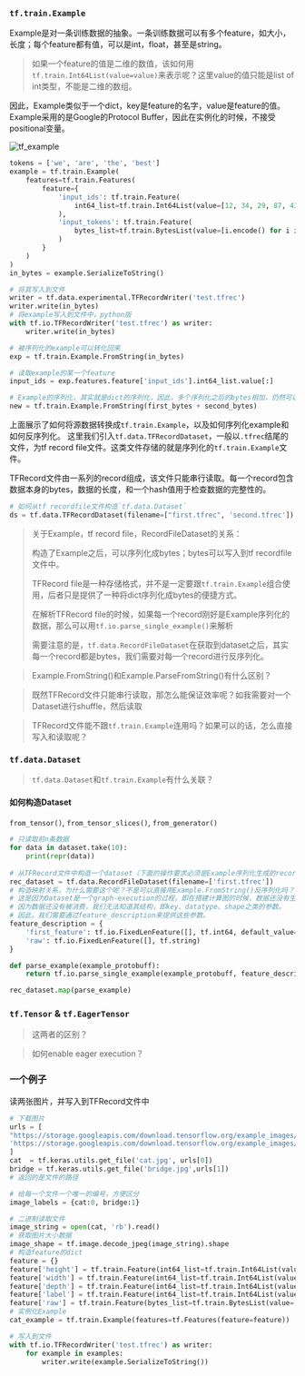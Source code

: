 ### `tf.train.Example`

Example是对一条训练数据的抽象。一条训练数据可以有多个feature，如大小，长度；每个feature都有值，可以是int，float，甚至是string。
> 如果一个feature的值是二维的数值，该如何用`tf.train.Int64List(value=value)`来表示呢？这里value的值只能是list of int类型，不能是二维的数组。

因此，Example类似于一个dict，key是feature的名字，value是feature的值。Example采用的是Google的Protocol Buffer，因此在实例化的时候，不接受positional变量。

![tf_example](https://image-1300946842.cos.ap-beijing.myqcloud.com/tf_example.jpg)

```python
tokens = ['we', 'are', 'the', 'best']
example = tf.train.Example(
    features=tf.train.Features(
        feature={
            'input_ids': tf.train.Feature(
                int64_list=tf.train.Int64List(value=[12, 34, 29, 87, 43])
            ),
            'input_tokens': tf.train.Feature(
                bytes_list=tf.train.BytesList(value=[i.encode() for i in tokens])
            )
        }
    )
)
in_bytes = example.SerializeToString()

# 将其写入到文件
writer = tf.data.experimental.TFRecordWriter('test.tfrec')
writer.write(in_bytes)
# 将example写入到文件中，python版
with tf.io.TFRecordWriter('test.tfrec') as writer:
    writer.write(in_bytes)

# 被序列化的example可以转化回来
exp = tf.train.Example.FromString(in_bytes)

# 读取example的某一个feature
input_ids = exp.features.feature['input_ids'].int64_list.value[:]

# Example的序列化，其实就是dict的序列化，因此，多个序列化之后的bytes相加，仍然可以反序列化回去，对两个Example的结构没有要求（因为都是dict，就相当于dict相加一样，key完全一样都没问题）
new = tf.train.Example.FromString(first_bytes + second_bytes)
```
上面展示了如何将源数据转换成`tf.train.Example`，以及如何序列化example和如何反序列化。
这里我们引入`tf.data.TFRecordDataset`，一般以`.tfrec`结尾的文件，为tf record file文件。这类文件存储的就是序列化的`tf.train.Example`文件。

TFRecord文件由一系列的record组成，该文件只能串行读取。每一个record包含数据本身的bytes，数据的长度，和一个hash值用于检查数据的完整性的。

```python
# 如何从tf recordfile文件构造`tf.data.Dataset`
ds = tf.data.TFRecordDataset(filename=["first.tfrec", 'second.tfrec'])
```

> 关于Example，tf record file，RecordFileDataset的关系：
>
> 构造了Example之后，可以序列化成bytes；bytes可以写入到tf recordfile文件中。
>
> TFRecord file是一种存储格式，并不是一定要跟`tf.train.Example`组合使用，后者只是提供了一种将dict序列化成bytes的便捷方式。
>
> 在解析TFRecord file的时候，如果每一个record刚好是Example序列化的数据，那么可以用`tf.io.parse_single_example()`来解析
>
> 需要注意的是，`tf.data.RecordFileDataset`在获取到dataset之后，其实每一个record都是bytes，我们需要对每一个record进行反序列化。

> Example.FromString()和Example.ParseFromString()有什么区别？

> 既然TFRecord文件只能串行读取，那怎么能保证效率呢？如我需要对一个Dataset进行shuffle，然后读取

> TFRecord文件能不跟`tf.train.Example`连用吗？如果可以的话，怎么直接写入和读取呢？

### `tf.data.Dataset`

> `tf.data.Dataset`和`tf.train.Example`有什么关联？

#### 如何构造Dataset

`from_tensor()`, `from_tensor_slices()`, `from_generator()`

```python
# 只读取前n条数据
for data in dataset.take(10):
	print(repr(data))
    
# 从TFRecord文件中构造一个dataset（下面的操作要求必须是Example序列化生成的record文件）
rec_dataset = tf.data.RecordFileDataset(filename=['first.tfrec'])
# 构造映射关系，为什么需要这个呢？不是可以直接用Example.FromString()反序列化吗？
# 这是因为Dataset是一个graph-execution的过程，即在搭建计算图的时候，数据还没有生成。
# 因为数据还没有被消费，我们无法知道其结构，即key、datatype、shape之类的参数。
# 因此，我们需要通过feature_description来提供这些参数。
feature_description = {
    'first_feature': tf.io.FixedLenFeature([], tf.int64, default_value=0)
    'raw': tf.io.FixedLenFeature([], tf.string)
}

def parse_example(example_protobuff):
    return tf.io.parse_single_example(example_protobuff, feature_description)

rec_dataset.map(parse_example)
```




### `tf.Tensor` & `tf.EagerTensor`

> 这两者的区别？

> 如何enable eager execution？

### 一个例子

读两张图片，并写入到TFRecord文件中

```python
# 下载图片
urls = [
"https://storage.googleapis.com/download.tensorflow.org/example_images/320px-Felis_catus-cat_on_snow.jpg", 
'https://storage.googleapis.com/download.tensorflow.org/example_images/194pxNew_East_River_Bridge_from_Brooklyn_det.4a09796u.jpg'
]
cat  = tf.keras.utils.get_file('cat.jpg', urls[0])
bridge = tf.keras.utils.get_file('bridge.jpg',urls[1])
# 返回的是文件的路径

# 给每一个文件一个唯一的编号，方便区分
image_labels = {cat:0, bridge:1}

# 二进制读取文件
image_string = open(cat, 'rb').read()
# 获取图片大小数据
image_shape = tf.image.decode_jpeg(image_string).shape
# 构造feature的dict
feature = {}
feature['height'] = tf.train.Feature(int64_list=tf.train.Int64List(value=[image_shape[0]]))
feature['width'] = tf.train.Feature(int64_list=tf.train.Int64List(value=[image_shape[1]]))
feature['depth'] = tf.train.Feature(int64_list=tf.train.Int64List(value=[image_shape[2]]))
feature['label'] = tf.train.Feature(int64_list=tf.train.Int64List(value=[image_labels[cat]]))
feature['raw'] = tf.train.Feature(bytes_list=tf.train.BytesList(value=[image_string]))
# 实例化Example
cat_example = tf.train.Example(features=tf.Features(feature=feature))

# 写入到文件
with tf.io.TFRecordWriter('test.tfrec') as writer:
    for example in examples:
    	writer.write(example.SerializeToString())
```




